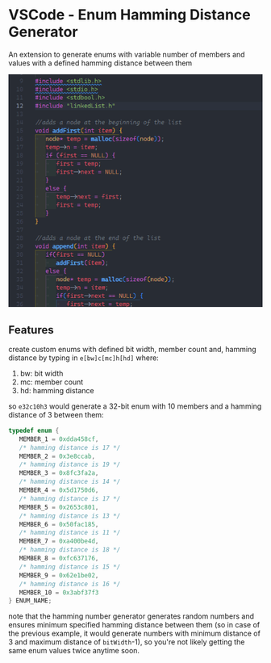 # VSCode - Enum Hamming Distance Generator

An extension to generate enums with variable number of members and values with a defined hamming distance between them

![animatedScreenshot](https://github.com/abdalmoniem/VSCode-Enum-Generator/raw/main/media/aimatedScreenshot.gif)

## Features
create custom enums with defined bit width, member count and, hamming distance by typing in `e[bw]c[mc]h[hd]` where:
   
   1. bw: bit width
   2. mc: member count
   3. hd: hamming distance


so `e32c10h3` would generate a 32-bit enum with 10 members and a hamming distance of 3 between them:

```c
typedef enum {
   MEMBER_1 = 0xdda458cf,
   /* hamming distance is 17 */
   MEMBER_2 = 0x3e8ccab,
   /* hamming distance is 19 */
   MEMBER_3 = 0x8fc3fa2a,
   /* hamming distance is 14 */
   MEMBER_4 = 0x5d1750d6,
   /* hamming distance is 17 */
   MEMBER_5 = 0x2653c801,
   /* hamming distance is 13 */
   MEMBER_6 = 0x50fac185,
   /* hamming distance is 11 */
   MEMBER_7 = 0xa400be4d,
   /* hamming distance is 18 */
   MEMBER_8 = 0xfc637176,
   /* hamming distance is 15 */
   MEMBER_9 = 0x62e1be02,
   /* hamming distance is 16 */
   MEMBER_10 = 0x3abf37f3
} ENUM_NAME;
``` 

note that the hamming number generator generates random numbers and ensures minimum specified hamming distance between them (so in case of the previous example, it would generate numbers with minimum distance of 3 and maximum distance of `bitWidth`-1), so you're not likely getting the same enum values twice anytime soon.